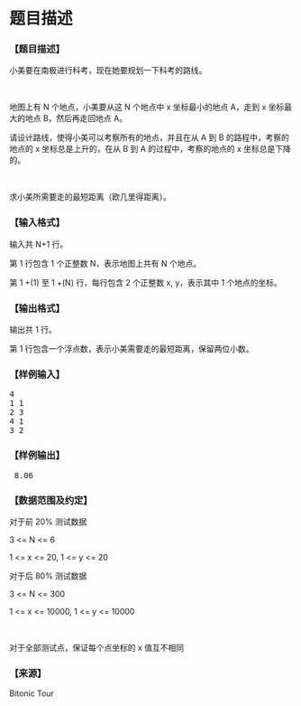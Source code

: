 # 题目描述


<h3>
【题目描述】
</h3>
<p>
小美要在南极进行科考，现在她要规划一下科考的路线。
</p>
<p>
<br/>
</p>
<p>
地图上有 N 个地点，小美要从这 N 个地点中 x 坐标最小的地点 A，走到 x 坐标最大的地点 B，然后再走回地点 A。
</p>
<p>
请设计路线，使得小美可以考察所有的地点，并且在从 A 到 B 的路程中，考察的地点的 x 坐标总是上升的，在从 B 到 A 的过程中，考察的地点的 x 坐标总是下降的。
</p>
<p>
<br/>
</p>
<p>
求小美所需要走的最短距离（欧几里得距离）。
</p>
<h3>
【输入格式】
</h3>
<p>
输入共 N+1 行。
</p>
<p>
第 1 行包含 1 个正整数 N，表示地图上共有 N 个地点。
</p>
<p>
第 1 +(1) 至 1 +(N) 行，每行包含 2 个正整数 x, y，表示其中 1 个地点的坐标。
</p>
<h3>
【输出格式】
</h3>
<p>
输出共 1 行。
</p>
<p>
第 1 行包含一个浮点数，表示小美需要走的最短距离，保留两位小数。
</p>
<h3>
【样例输入】
</h3>
<pre>4
1 1
2 3
4 1
3 2
</pre>
<h3>
【样例输出】
</h3>
<pre> 8.06</pre>
<h3>
【数据范围及约定】
</h3>
<p>
对于前 20% 测试数据
</p>
<p>
3 &lt;= N &lt;= 6
</p>
<p>
1 &lt;= x &lt;= 20, 1 &lt;= y &lt;= 20
</p>
<p>
对于后 80% 测试数据
</p>
<p>
3 &lt;= N &lt;= 300
</p>
<p>
1 &lt;= x &lt;= 10000, 1 &lt;= y &lt;= 10000
</p>
<p>
<br/>
</p>
<p>
对于全部测试点，保证每个点坐标的 x 值互不相同
</p>
<h3>
【来源】
</h3>
<p>
Bitonic Tour
</p>
